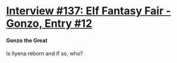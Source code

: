 # [Interview #137: Elf Fantasy Fair - Gonzo, Entry #12](https://www.theoryland.com/intvmain.php?i=137#12)

#### Gonzo the Great

Is Ilyena reborn and if so, who?

